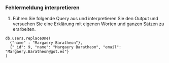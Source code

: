 ### Fehlermeldung interpretieren

1. Führen Sie folgende Query aus und interpretieren Sie den Output und versuchen Sie eine Erklärung mit eigenen Worten und ganzen Sätzen zu erarbeiten.

```
db.users.replaceOne(
  {"name" : "Margaery Baratheon"},
  {"_id": 9, "name": "Margaery Baratheon", "email": "Margaery.Baratheon@got.es"}
)
```